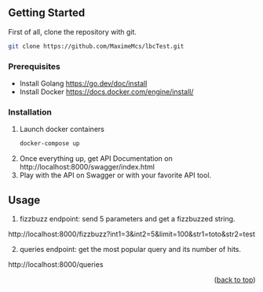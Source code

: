 <!-- GETTING STARTED -->
## Getting Started

First of all, clone the repository with git.
  ```sh
  git clone https://github.com/MaximeMcs/lbcTest.git
  ```

### Prerequisites


* Install Golang https://go.dev/doc/install
* Install Docker https://docs.docker.com/engine/install/

### Installation

1. Launch docker containers
   ```sh
   docker-compose up
   ```
2. Once everything up, get API Documentation on http://localhost:8000/swagger/index.html
3. Play with the API on Swagger or with your favorite API tool.

<!-- USAGE EXAMPLES -->
## Usage

1. fizzbuzz endpoint: send 5 parameters and get a fizzbuzzed string.

http://localhost:8000/fizzbuzz?int1=3&int2=5&limit=100&str1=toto&str2=test

2. queries endpoint: get the most popular query and its number of hits.

http://localhost:8000/queries

<p align="right">(<a href="#readme-top">back to top</a>)</p>